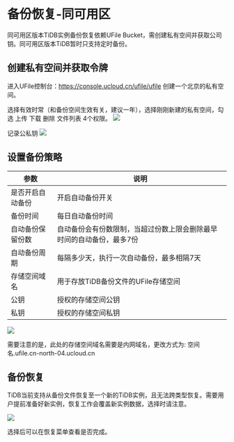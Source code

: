 # 备份恢复-同可用区

同可用区版本TiDB实例备份恢复依赖UFile Bucket，需创建私有空间并获取公司钥。同可用区版本TiDB暂时只支持定时备份。

## 创建私有空间并获取令牌

进入UFile控制台：https://console.ucloud.cn/ufile/ufile 创建一个北京的私有空间。

选择有效时常（和备份空间生效有关，建议一年），选择刚刚新建的私有空间，勾选 上传 下载 删除 文件列表 4个权限。
![](http://tidb-docs.cn-bj.ufileos.com/backupnew001.png)

记录公私钥
![](http://tidb-docs.cn-bj.ufileos.com/backupnew002.png)



## 设置备份策略



| 参数| 说明 | 
| ------ | -------- | 
| 是否开启自动备份    |   开启自动备份开关  | 
|备份时间 |每日自动备份时间|
|自动备份保留份数|自动备份会有份数限制，当超过份数上限会删除最早时间的自动备份，最多7份|
|自动备份周期|每隔多少天，执行一次自动备份，最多相隔7天|
|存储空间域名|用于存放TiDB备份文件的UFile存储空间|
|公钥|授权的存储空间公钥|
|私钥|授权的存储空间私钥|

![](http://tidb-docs.cn-bj.ufileos.com/backupnew004.png)

需要注意的是，此处的存储空间域名需要是内网域名，更改方式为: 空间名.ufile.cn-north-04.ucloud.cn

## 备份恢复

TiDB当前支持从备份文件恢复至一个新的TiDB实例，且无法跨类型恢复。需要用户提前准备好新实例，恢复工作会覆盖新实例数据，选择时请注意。

![](http://tidb-docs.cn-bj.ufileos.com/backup004.png)

选择后可以在恢复菜单查看是否完成。

